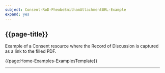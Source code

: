 ```yaml
---
subject: Consent-RoD-PheobeSmithamAttachmentURL-Example
expand: yes
---
```



## {{page-title}}

Example of a Consent resource where the Record of Discussion is captured as a link to the filled PDF.

{{page:Home-Examples-ExamplesTemplate}}



---